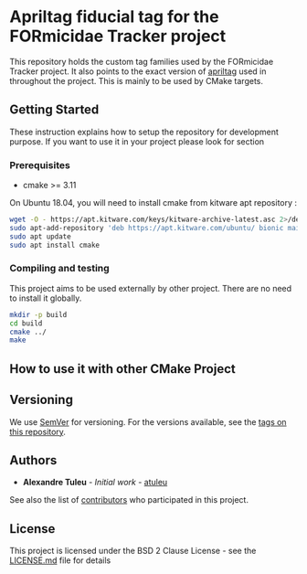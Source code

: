 # Apriltag fiducial tag for the FORmicidae Tracker project

This repository holds the custom tag families used by the FORmicidae
Tracker project. It also points to the exact version of
[apriltag](https://github.com/AprilRobotics/apriltag) used in
throughout the project. This is mainly to be used by CMake targets.

## Getting Started

These instruction explains how to setup the repository for development
purpose. If you want to use it in your project please look for section

### Prerequisites

 * cmake >= 3.11

 On Ubuntu 18.04, you will need to install cmake from kitware apt repository :


```bash
wget -O - https://apt.kitware.com/keys/kitware-archive-latest.asc 2>/dev/null | sudo apt-key add -
sudo apt-add-repository 'deb https://apt.kitware.com/ubuntu/ bionic main'
sudo apt update
sudo apt install cmake
```

### Compiling and testing

This project aims to be used externally by other project. There are no
need to install it globally.

```bash
mkdir -p build
cd build
cmake ../
make
```

## How to use it with other CMake Project



## Versioning

We use [SemVer](http://semver.org/) for versioning. For the versions available, see the [tags on this repository](https://github.com/your/project/tags).

## Authors

* **Alexandre Tuleu** - *Initial work* - [atuleu](https://github.com/atuleu)

See also the list of [contributors](https://github.com/your/project/contributors) who participated in this project.

## License

This project is licensed under the BSD 2 Clause License - see the [LICENSE.md](LICENSE.md) file for details
